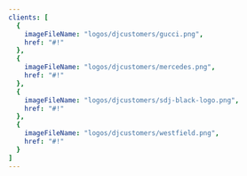 ```yaml
---
clients: [
  {
    imageFileName: "logos/djcustomers/gucci.png",
    href: "#!"
  },
  {
    imageFileName: "logos/djcustomers/mercedes.png",
    href: "#!"
  },
  {
    imageFileName: "logos/djcustomers/sdj-black-logo.png",
    href: "#!"
  },
  {
    imageFileName: "logos/djcustomers/westfield.png",
    href: "#!"
  }
]
---
```

